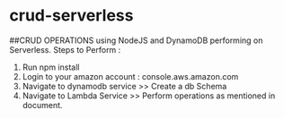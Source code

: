 # crud-serverless
##CRUD OPERATIONS using NodeJS and DynamoDB performing on Serverless.
Steps to Perform : 
1. Run npm install
2. Login to your amazon account : console.aws.amazon.com
3. Navigate to dynamodb service >> Create a db Schema
4. Navigate to Lambda Service >> Perform operations as mentioned in document.
